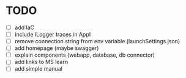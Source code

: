 # TODO
- [ ] add IaC
- [ ] include ILogger traces in AppI
- [ ] remove connection string from env variable (launchSettings.json)
- [ ] add homepage (maybe swagger)
- [ ] explain components (webapp, database, db connector)
- [ ] add links to MS learn
- [ ] add simple manual
